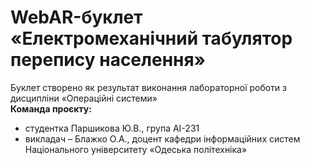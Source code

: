 # WebAR-буклет «Електромеханічний табулятор перепису населення»
Буклет створено як результат виконання лабораторної роботи з дисципліни «Операційні системи»\
**Команда проєкту:**
- студентка Паршикова Ю.В., група АІ-231
- викладач – Блажко О.А., доцент кафедри інформаційних систем Національного університету «Одеська політехніка» 
